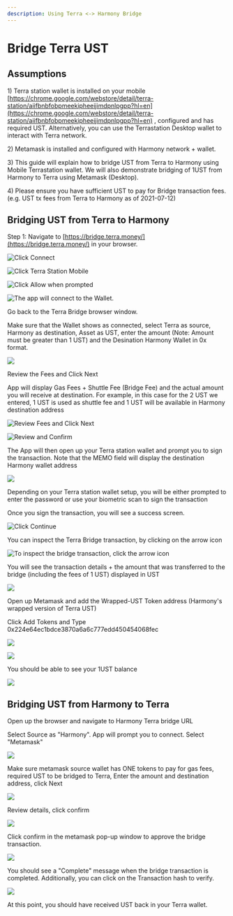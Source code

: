 ```yaml
---
description: Using Terra <-> Harmony Bridge
---
```


# Bridge Terra UST

## Assumptions

1\) Terra station wallet is installed on your mobile [https://chrome.google.com/webstore/detail/terra-station/aiifbnbfobpmeekipheeijimdpnlpgpp?hl=en](https://chrome.google.com/webstore/detail/terra-station/aiifbnbfobpmeekipheeijimdpnlpgpp?hl=en) , configured and has required UST. Alternatively, you can use the Terrastation Desktop wallet to interact with Terra network. 

2\) Metamask is installed and configured with Harmony network + wallet.

3\) This guide will explain how to bridge UST from Terra to Harmony using Mobile Terrastation wallet. We will also demonstrate bridging of 1UST from Harmony to Terra using Metamask \(Desktop\).

4\) Please ensure you have sufficient UST to pay for Bridge transaction fees. \(e.g. UST tx fees from Terra to Harmony as of 2021-07-12\)

## Bridging UST from Terra to Harmony

Step 1: Navigate to [https://bridge.terra.money/](https://bridge.terra.money/) in your browser. 

![Click Connect](../.gitbook/assets/image%20%28103%29.png)

![Click Terra Station Mobile](../.gitbook/assets/image%20%28111%29.png)

![Click Allow when prompted](../.gitbook/assets/image%20%2898%29.png)

![The app will connect to the Wallet. ](../.gitbook/assets/image%20%28168%29.png)

Go back to the Terra Bridge browser window.

Make sure that the Wallet shows as connected, select Terra as source, Harmony as destination, Asset as UST, enter the amount \(Note: Amount must be greater than 1 UST\) and the Desination Harmony Wallet in 0x format. 

![](../.gitbook/assets/image%20%28174%29.png)

Review the Fees and Click Next

App will display Gas Fees + Shuttle Fee \(Bridge Fee\) and the actual amount you will receive at destination. For example, in this case for the 2 UST we entered, 1 UST is used as shuttle fee and 1 UST will be available in Harmony destination address

![Review Fees and Click Next](../.gitbook/assets/image%20%28153%29.png)

![Review and Confirm](../.gitbook/assets/image%20%28172%29.png)

The App will then open up your Terra station wallet and prompt you to sign the transaction. Note that the MEMO field will display the destination Harmony wallet address 

![](../.gitbook/assets/image%20%28107%29.png)

Depending on your Terra station wallet setup, you will be either prompted to enter the password or use your biometric scan to sign the transaction

Once you sign the transaction, you will see a success screen.

![Click Continue](../.gitbook/assets/image%20%28167%29.png)

You can inspect the Terra Bridge transaction, by clicking on the arrow icon

![To inspect the bridge transaction, click the arrow icon](../.gitbook/assets/image%20%28136%29.png)

You will see the transaction details + the amount that was transferred to the bridge \(including the fees of 1 UST\) displayed in UST 

![](../.gitbook/assets/image%20%28149%29.png)

Open up Metamask and add the Wrapped-UST Token address \(Harmony's wrapped version of Terra UST\)

Click Add Tokens and Type 0x224e64ec1bdce3870a6a6c777edd450454068fec

![](../.gitbook/assets/image%20%28143%29.png)

![](../.gitbook/assets/image%20%28117%29.png)

You should be able to see your 1UST balance

![](../.gitbook/assets/image%20%28157%29.png)

## Bridging UST from Harmony to Terra

Open up the browser and navigate to Harmony Terra bridge URL

Select Source as "Harmony". App will prompt you to connect. Select "Metamask"

![](../.gitbook/assets/image%20%28151%29.png)



Make sure metamask source wallet has ONE tokens to pay for gas fees, required UST to be bridged to Terra, Enter the amount and destination address, click Next

![](../.gitbook/assets/image%20%28101%29.png)

Review details, click confirm

![](../.gitbook/assets/image%20%28160%29.png)

Click confirm in the metamask pop-up window to approve the bridge transaction.

![](../.gitbook/assets/image%20%28118%29.png)

You should see a "Complete" message when the bridge transaction is completed. Additionally, you can click on the Transaction hash to verify.



![](../.gitbook/assets/image%20%28170%29.png)



At this point, you should have received UST back in your Terra wallet.

